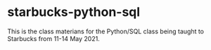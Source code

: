 # starbucks-python-sql

This is the class materians for the Python/SQL class being taught to Starbucks from 11-14 May 2021. 
